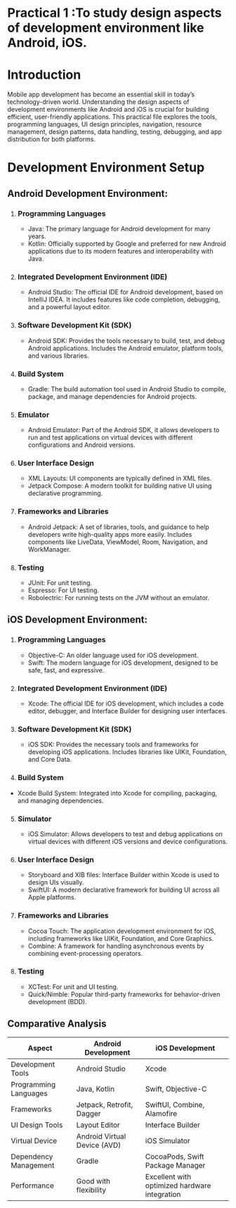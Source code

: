 # Practical 1 :To study design aspects of development environment like Android, iOS.
# Introduction
Mobile app development has become an essential skill in today’s technology-driven world. Understanding the design aspects of development environments like Android and iOS is crucial for building efficient, user-friendly applications. This practical file explores the tools, programming languages, UI design principles, navigation, resource management, design patterns, data handling, testing, debugging, and app distribution for both platforms.
# Development Environment Setup

  ## Android Development Environment:

1. ### Programming Languages
    - Java: The primary language for Android development for many years.
    - Kotlin: Officially supported by Google and preferred for new Android applications due to its modern features and interoperability with Java.

2. ### Integrated Development Environment (IDE)
    - Android Studio: The official IDE for Android development, based on IntelliJ IDEA. It includes features like code completion, debugging, and a powerful layout editor.

3. ###  Software Development Kit (SDK)
   - Android SDK: Provides the tools necessary to build, test, and debug Android applications. Includes the Android emulator, platform tools, and various libraries.

4. ### Build System
   - Gradle: The build automation tool used in Android Studio to compile, package, and manage dependencies for Android projects.

5. ### Emulator
   - Android Emulator: Part of the Android SDK, it allows developers to run and test applications on virtual devices with different configurations and Android versions.

6. ### User Interface Design
   - XML Layouts: UI components are typically defined in XML files.
   - Jetpack Compose: A modern toolkit for building native UI using declarative programming.

7. ### Frameworks and Libraries
   - Android Jetpack: A set of libraries, tools, and guidance to help developers write high-quality apps more easily. Includes components like LiveData, ViewModel, Room, Navigation, and WorkManager.

8. ### Testing
   - JUnit: For unit testing.
   - Espresso: For UI testing.
   - Robolectric: For running tests on the JVM without an emulator.

## iOS Development Environment:

1. ### Programming Languages
   - Objective-C: An older language used for iOS development.
   - Swift: The modern language for iOS development, designed to be safe, fast, and expressive.

2.  ### Integrated Development Environment (IDE)
    - Xcode: The official IDE for iOS development, which includes a code editor, debugger, and Interface Builder for designing user interfaces.

3. ### Software Development Kit (SDK)
    - iOS SDK: Provides the necessary tools and frameworks for developing iOS applications. Includes libraries like UIKit, Foundation, and Core Data.

4. ### Build System
  - Xcode Build System: Integrated into Xcode for compiling, packaging, and managing dependencies.

5. ### Simulator
      - iOS Simulator: Allows developers to test and debug applications on virtual devices with different iOS versions and device configurations.

6. ### User Interface Design
    - Storyboard and XIB files: Interface Builder within Xcode is used to design UIs visually.
    - SwiftUI: A modern declarative framework for building UI across all Apple platforms.

7. ### Frameworks and Libraries
    - Cocoa Touch: The application development environment for iOS, including frameworks like UIKit, Foundation, and Core Graphics.
    - Combine: A framework for handling asynchronous events by combining event-processing operators.

8. ### Testing
    - XCTest: For unit and UI testing.
    - Quick/Nimble: Popular third-party frameworks for behavior-driven development (BDD).
  
  ## Comparative Analysis

| Aspect                 | Android Development                               | iOS Development                                    |
|------------------------|---------------------------------------------------|---------------------------------------------------|
| Development Tools  | Android Studio                                    | Xcode                                             |
| Programming Languages | Java, Kotlin                                   | Swift, Objective-C                                |
| Frameworks         | Jetpack, Retrofit, Dagger                         | SwiftUI, Combine, Alamofire                       |
| UI Design Tools    | Layout Editor                                     | Interface Builder                                 |
| Virtual Device     | Android Virtual Device (AVD)                      | iOS Simulator                                     |
| Dependency Management | Gradle                                         | CocoaPods, Swift Package Manager                  |
| Performance        | Good with flexibility                             | Excellent with optimized hardware integration     |
